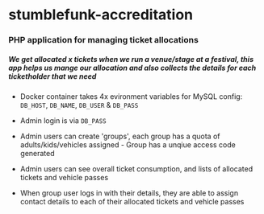 # stumblefunk-accreditation

### PHP application for managing ticket allocations 

##### We get allocated x tickets when we run a venue/stage at a festival, this app helps us mange our allocation and also collects the details for each ticketholder that we need

* Docker container takes 4x evironment variables for MySQL config: `DB_HOST`, `DB_NAME`, `DB_USER` & `DB_PASS`

* Admin login is via `DB_PASS`

* Admin users can create 'groups', each group has a quota of adults/kids/vehicles assigned - Group has a unqiue access code generated

* Admin users can see overall ticket consumption, and lists of allocated tickets and vehicle passes

* When group user logs in with their details, they are able to assign contact details to each of their allocated tickets and vehicle passes
